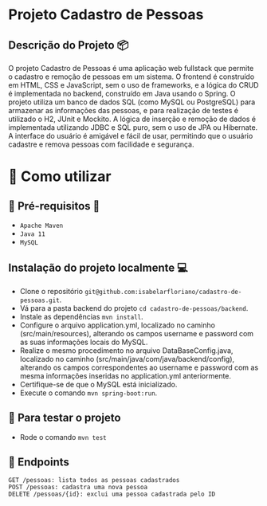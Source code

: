 #  Projeto Cadastro de Pessoas 

## Descrição do Projeto :package:

O projeto Cadastro de Pessoas é uma aplicação web fullstack que permite o cadastro e remoção de pessoas em um sistema. O frontend é construído em HTML, CSS e JavaScript, sem o uso de frameworks, e a lógica do CRUD é implementada no backend, construído em Java usando o Spring. O projeto utiliza um banco de dados SQL (como MySQL ou PostgreSQL) para armazenar as informações das pessoas, e para realização de testes é utilizado o H2, JUnit e Mockito. A lógica de inserção e remoção de dados é implementada utilizando JDBC e SQL puro, sem o uso de JPA ou Hibernate. A interface do usuário é amigável e fácil de usar, permitindo que o usuário cadastre e remova pessoas com facilidade e segurança.

# :rotating_light: Como utilizar
## :round_pushpin: Pré-requisitos :memo:
- `Apache Maven`
- `Java 11`
- `MySQL`

## Instalação do projeto localmente :computer:

- Clone o repositório
 `git@github.com:isabelarfloriano/cadastro-de-pessoas.git`.
 - Vá para a pasta backend do projeto
 `cd cadastro-de-pessoas/backend`.
 - Instale as dependências
 `mvn install`.
 - Configure o arquivo application.yml, localizado no caminho (src/main/resources), alterando os campos username e password com as suas informações locais do MySQL.
 - Realize o mesmo procedimento no arquivo DataBaseConfig.java, localizado no caminho (src/main/java/com/java/backend/config), alterando os campos correspondentes ao username e password com as mesma informações inseridas no application.yml anteriormente.
 - Certifique-se de que o MySQL está inicializado.
 - Execute o comando
 `mvn spring-boot:run`.

## :pushpin: Para testar o projeto
-   Rode o comando
`mvn test`

## :triangular_flag_on_post: Endpoints
```
GET /pessoas: lista todos as pessoas cadastrados
POST /pessoas: cadastra uma nova pessoa
DELETE /pessoas/{id}: exclui uma pessoa cadastrada pelo ID 
